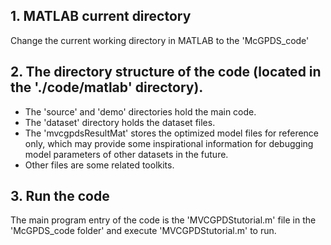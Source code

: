## 1. MATLAB current directory
Change the current working directory in MATLAB to  the 'McGPDS_code'

## 2. The directory structure of the code (located in the './code/matlab' directory).
- The 'source' and 'demo' directories hold the main code.
- The 'dataset' directory holds the dataset files.
- The 'mvcgpdsResultMat' stores the optimized model files for reference only, which may provide some inspirational information for debugging model parameters of other datasets in the future.
- Other files are some related toolkits.

## 3. Run the code
The main program entry of the code is the 'MVCGPDStutorial.m' file in the 'McGPDS_code folder' and execute 'MVCGPDStutorial.m' to run.
